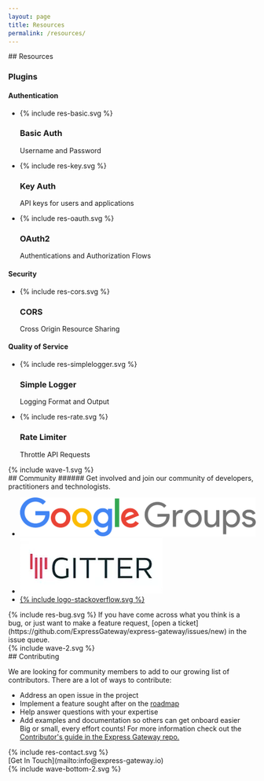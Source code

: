 ```yaml
---
layout: page
title: Resources
permalink: /resources/
---
```

<div class="resources" markdown="1">
<section class="page-section-normal">
<div class="wrapper-flex">
<div class="wrapper">
<div class="flex-column" markdown="1">
## Resources

### Plugins

#### Authentication
<ul class="icon-list">
<li>{% include res-basic.svg %}<h3>Basic Auth</h3><p>Username and Password</p></li>
<li>{% include res-key.svg %}<h3>Key Auth</h3><p>API keys for users and applications</p></li>
<li>{% include res-oauth.svg %}<h3>OAuth2</h3><p>Authentications and Authorization Flows</p></li>
<!-- <li>{% include res-jwt.svg %}<h3>JWT</h3><p>JSON Web Token</p></li> -->
</ul>


#### Security
<ul class="icon-list">
<!-- <li>{% include res-rabcl.svg %}<h3>RABCL</h3><p>Role Based Access Control</p></li> -->
<li>{% include res-cors.svg %}<h3>CORS</h3><p>Cross Origin Resource Sharing</p></li>
</ul>

#### Quality of Service
<ul class="icon-list no-border">
<li>{% include res-simplelogger.svg %}<h3>Simple Logger</h3><p>Logging Format and Output</p></li>
<li>{% include res-rate.svg %}<h3>Rate Limiter</h3><p>Throttle API Requests</p></li>
</ul>
</div>
</div>
</div>
</section>

<div class="svg-fix wave-1">{% include wave-1.svg %}</div>
<section class="page-section-blue">
<div class="wrapper-flex">
<div class="wrapper">
<div class="flex-column community" markdown="1">
## Community
###### Get involved and join our community of developers, practitioners and technologists.
<div class="flex-row">
<ul class="logo-cloud">
<li><a href="https://groups.google.com/a/express-gateway.io/forum/#!forum/discuss" target="_blank"><img src="../assets/img/logo-googlegroups.png" /></a></li>
<li><a href="https://gitter.im/ExpressGateway/express-gateway" target="_blank"><img src="../assets/img/logo-gitter.png" /></a></li>
<li><a href="https://stackoverflow.com/questions/tagged/express-gateway" target="_blank">{% include logo-stackoverflow.svg %}</a></li>
</ul>
<div class="bug-block">
<div class="bug-block-content" markdown="1">
  {% include res-bug.svg %}
  If you have come across what you think is a bug, or just want to make a feature request, [open a ticket](https://github.com/ExpressGateway/express-gateway/issues/new) in the issue queue.
</div>
</div>
</div>
</div>
</div>
</div>
</section>
<div class="svg-fix wave-2">{% include wave-2.svg %}</div>

<section class="page-section-normal">
<div class="wrapper">
<div class="flex-column" markdown="1">
## Contributing

<span>We are looking for community members to add to our growing list of contributors. There are a lot of ways to contribute:</span>
<ul class="contribute">
    <li>Address an open issue in the project</li>
    <li>Implement a feature sought after on the <a href="https://waffle.io/ExpressGateway/express-gateway" target="_blank">roadmap</a></li>
    <li>Help answer questions with your expertise</li>
    <li>Add examples and documentation so others can get onboard easier</li>
<span>Big or small, every effort counts! For more information check out the <a href="https://github.com/ExpressGateway/express-gateway/blob/master/Contributing.md" target="_blank">Contributor's guide in the Express Gateway repo.</a></span>
</ul>
<div class="res-cta" markdown="1">
<div class="svg-fix res-contact">{% include res-contact.svg %}</div>
[Get In Touch](mailto:info@express-gateway.io)
</div>
</div>
</div>
</section>
</div>
<div class="svg-fix">{% include wave-bottom-2.svg %}</div>
